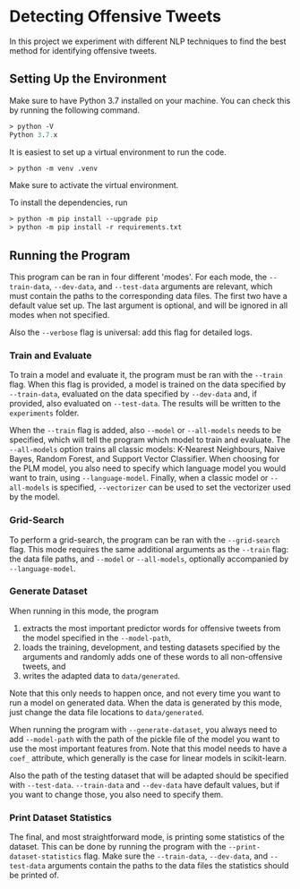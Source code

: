 # Detecting Offensive Tweets
In this project we experiment with different NLP techniques to find the best method for identifying offensive tweets.

## Setting Up the Environment
Make sure to have Python 3.7 installed on your machine.
You can check this by running the following command.

```ps
> python -V
Python 3.7.x
```

It is easiest to set up a virtual environment to run the code. 
```ps
> python -m venv .venv
```
Make sure to activate the virtual environment.

To install the dependencies, run
```ps
> python -m pip install --upgrade pip
> python -m pip install -r requirements.txt
```

## Running the Program
This program can be ran in four different 'modes'.
For each mode, the `--train-data`, `--dev-data`, and `--test-data` arguments are relevant, which must contain the paths to the corresponding data files.
The first two have a default value set up.
The last argument is optional, and will be ignored in all modes when not specified.

Also the `--verbose` flag is universal: add this flag for detailed logs.

### Train and Evaluate
To train a model and evaluate it, the program must be ran with the `--train` flag.
When this flag is provided, a model is trained on the data specified by `--train-data`, evaluated on the data specified by `--dev-data` and, if provided, also evaluated on `--test-data`.
The results will be written to the `experiments` folder.

When the `--train` flag is added, also `--model` or `--all-models` needs to be specified, which will tell the program which model to train and evaluate.
The `--all-models` option trains all classic models: K-Nearest Neighbours, Naive Bayes, Random Forest, and Support Vector Classifier.
When choosing for the PLM model, you also need to specify which language model you would want to train, using `--language-model`.
Finally, when a classic model or `--all-models` is specified, `--vectorizer` can be used to set the vectorizer used by the model.

### Grid-Search
To perform a grid-search, the program can be ran with the `--grid-search` flag.
This mode requires the same additional arguments as the `--train` flag: the data file paths, and `--model` or `--all-models`, optionally accompanied by `--language-model`.

### Generate Dataset
When running in this mode, the program
1. extracts the most important predictor words for offensive tweets from the model specified in the `--model-path`,
2. loads the training, development, and testing datasets specified by the arguments and randomly adds one of these words to all non-offensive tweets, and
3. writes the adapted data to `data/generated`.

Note that this only needs to happen once, and not every time you want to run a model on generated data.
When the data is generated by this mode, just change the data file locations to `data/generated`.

When running the program with `--generate-dataset`, you always need to add `--model-path` with the path of the pickle file of the model you want to use the most important features from.
Note that this model needs to have a `coef_` attribute, which generally is the case for linear models in scikit-learn.

Also the path of the testing dataset that will be adapted should be specified with `--test-data`.
`--train-data` and `--dev-data` have default values, but if you want to change those, you also need to specify them.

### Print Dataset Statistics
The final, and most straightforward mode, is printing some statistics of the dataset.
This can be done by running the program with the `--print-dataset-statistics` flag.
Make sure the `--train-data`, `--dev-data`, and `--test-data` arguments contain the paths to the data files the statistics should be printed of.
